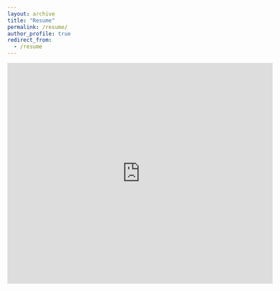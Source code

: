 ```yaml
---
layout: archive
title: "Resume"
permalink: /resume/
author_profile: true
redirect_from:
  - /resume
---
```


<embed src="https://cubemd.github.io/files/cv.pdf" type="application/pdf" width="600px" height="500px" />